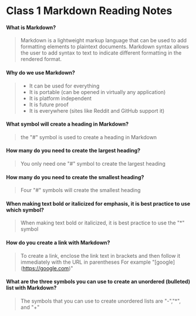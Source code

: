 # Class 1 Markdown Reading Notes

#### What is Markdown?
> Markdown is a lightweight markup language that can be used to add formatting elements to plaintext documents.
> Markdown syntax allows the user to add syntax to text to indicate different formatting in the rendered format.

#### Why do we use Markdown?
> - It can be used for everything
> - It is portable (can be opened in virtually any application)
> - It is platform independent
> - It is future proof
> - It is everywhere (sites like Reddit and GitHub support it)

#### What symbol will create a heading in Markdown?
> the "#" symbol is used to create a heading in Markdown

#### How many do you need to create the largest heading?
> You only need one "#" symbol to create the largest heading

#### How many do you need to create the smallest heading?
> Four "#" symbols will create the smallest heading

#### When making text bold or italicized for emphasis, it is best practice to use which symbol?
> When making text bold or italicized, it is best practice to use the "\*" symbol

#### How do you create a link with Markdown?
> To create a link, enclose the link text in brackets and then follow it immediately with the URL in parentheses
> For example "\[google]\(https://google.com)"


#### What are the three symbols you can use to create an unordered (bulleted) list with Markdown?
> The symbols that you can use to create unordered lists are "\-","\*", and "\+"
